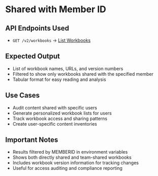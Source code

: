 # Shared with Member ID

## API Endpoints Used

- `GET /v2/workbooks` → [List Workbooks](https://help.sigmacomputing.com/reference/listworkbooks)

## Expected Output

- List of workbook names, URLs, and version numbers
- Filtered to show only workbooks shared with the specified member
- Tabular format for easy reading and analysis

## Use Cases

- Audit content shared with specific users
- Generate personalized workbook lists for users
- Track workbook access and sharing patterns
- Create user-specific content inventories

## Important Notes

- Results filtered by MEMBERID in environment variables
- Shows both directly shared and team-shared workbooks
- Includes workbook version information for tracking changes
- Useful for access auditing and compliance reporting